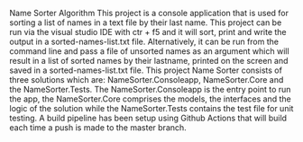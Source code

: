 Name Sorter Algorithm
This project is a console application that is used for sorting a list of names in a text file by their last name.
This project can be run via the visual studio IDE with ctr + f5 and it will sort, print and write the output in a sorted-names-list.txt file.
Alternatively, it can be run from the command line and pass a file of unsorted names as an argument which will result in a list of sorted names by their lastname, printed on the screen and saved in a sorted-names-list.txt file.
This project Name Sorter consists of three solutions which are: NameSorter.Consoleapp, NameSorter.Core and the NameSorter.Tests.
The NameSorter.Consoleapp is the entry point to run the app, the NameSorter.Core comprises the models, the interfaces and the logic of the solution while the NameSorter.Tests contains the test file for unit testing.
A build pipeline has been setup using Github Actions that will build each time a push is made to the master branch.
